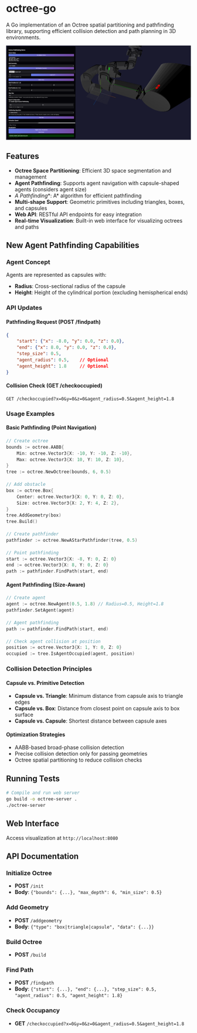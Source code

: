 # octree-go

A Go implementation of an Octree spatial partitioning and pathfinding library, supporting efficient collision detection and path planning in 3D environments.

![img](./img/example.png)

## Features

- **Octree Space Partitioning**: Efficient 3D space segmentation and management
- **Agent Pathfinding**: Supports agent navigation with capsule-shaped agents (considers agent size)
- **A* Pathfinding**: A* algorithm for efficient pathfinding
- **Multi-shape Support**: Geometric primitives including triangles, boxes, and capsules
- **Web API**: RESTful API endpoints for easy integration
- **Real-time Visualization**: Built-in web interface for visualizing octrees and paths

## New Agent Pathfinding Capabilities

### Agent Concept
Agents are represented as capsules with:
- **Radius**: Cross-sectional radius of the capsule
- **Height**: Height of the cylindrical portion (excluding hemispherical ends)

### API Updates

#### Pathfinding Request (POST /findpath)
```json
{
    "start": {"x": -8.0, "y": 0.0, "z": 0.0},
    "end": {"x": 8.0, "y": 0.0, "z": 0.0},
    "step_size": 0.5,
    "agent_radius": 0.5,    // Optional
    "agent_height": 1.8     // Optional
}
```

#### Collision Check (GET /checkoccupied)
```
GET /checkoccupied?x=0&y=0&z=0&agent_radius=0.5&agent_height=1.8
```

### Usage Examples

#### Basic Pathfinding (Point Navigation)
```go
// Create octree
bounds := octree.AABB{
    Min: octree.Vector3{X: -10, Y: -10, Z: -10},
    Max: octree.Vector3{X: 10, Y: 10, Z: 10},
}
tree := octree.NewOctree(bounds, 6, 0.5)

// Add obstacle
box := octree.Box{
    Center: octree.Vector3{X: 0, Y: 0, Z: 0},
    Size: octree.Vector3{X: 2, Y: 4, Z: 2},
}
tree.AddGeometry(box)
tree.Build()

// Create pathfinder
pathfinder := octree.NewAStarPathfinder(tree, 0.5)

// Point pathfinding
start := octree.Vector3{X: -8, Y: 0, Z: 0}
end := octree.Vector3{X: 8, Y: 0, Z: 0}
path := pathfinder.FindPath(start, end)
```

#### Agent Pathfinding (Size-Aware)
```go
// Create agent
agent := octree.NewAgent(0.5, 1.8) // Radius=0.5, Height=1.8
pathfinder.SetAgent(agent)

// Agent pathfinding
path := pathfinder.FindPath(start, end)

// Check agent collision at position
position := octree.Vector3{X: 1, Y: 0, Z: 0}
occupied := tree.IsAgentOccupied(agent, position)
```

### Collision Detection Principles

#### Capsule vs. Primitive Detection
- **Capsule vs. Triangle**: Minimum distance from capsule axis to triangle edges
- **Capsule vs. Box**: Distance from closest point on capsule axis to box surface
- **Capsule vs. Capsule**: Shortest distance between capsule axes

#### Optimization Strategies
- AABB-based broad-phase collision detection
- Precise collision detection only for passing geometries
- Octree spatial partitioning to reduce collision checks

## Running Tests

```bash
# Compile and run web server
go build -o octree-server .
./octree-server
```

## Web Interface
Access visualization at `http://localhost:8080`

## API Documentation

### Initialize Octree
- **POST** `/init`
- **Body**: `{"bounds": {...}, "max_depth": 6, "min_size": 0.5}`

### Add Geometry
- **POST** `/addgeometry`
- **Body**: `{"type": "box|triangle|capsule", "data": {...}}`

### Build Octree
- **POST** `/build`

### Find Path
- **POST** `/findpath`
- **Body**: `{"start": {...}, "end": {...}, "step_size": 0.5, "agent_radius": 0.5, "agent_height": 1.8}`

### Check Occupancy
- **GET** `/checkoccupied?x=0&y=0&z=0&agent_radius=0.5&agent_height=1.8`
